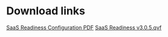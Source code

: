 # Download links 

[SaaS Readiness Configuration PDF](./SaaS%20Readiness%20Configuration%20(Qlik%20Sense).pdf)
[SaaS Readiness v3.0.5.qvf](./SaaS%20Readiness%20v3.0.5.qvf)
